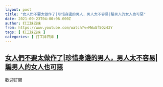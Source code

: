 ```yaml
---
layout: post
title: "女人們不要太做作了|珍惜身邊的男人，男人太不容易|騙男人的女人也可惡"
date: 2021-09-23T04:00:06.000Z
author: 打工妹四妹
from: https://www.youtube.com/watch?v=MWuGf5Qz43Y
tags: [ 打工妹四妹 ]
categories: [ 打工妹四妹 ]
---
```

<!--1632369606000-->
[女人們不要太做作了|珍惜身邊的男人，男人太不容易|騙男人的女人也可惡](https://www.youtube.com/watch?v=MWuGf5Qz43Y)
------

<div>
歡迎訂閱
</div>
